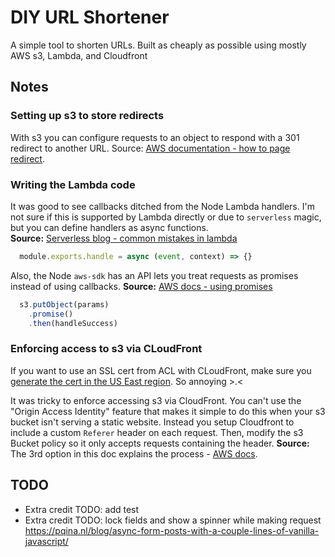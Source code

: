 # DIY URL Shortener

A simple tool to shorten URLs. Built as cheaply as possible using mostly AWS s3, Lambda, and Cloudfront

## Notes

### Setting up s3 to store redirects
With s3 you can configure requests to an object to respond with a 301 redirect
to another URL. Source: [AWS documentation - how to page
redirect](https://docs.aws.amazon.com/AmazonS3/latest/dev/how-to-page-redirect.html).

### Writing the Lambda code
It was good to see callbacks ditched from the Node Lambda handlers. I'm not sure
if this is supported by Lambda directly or due to `serverless` magic, but you
can define handlers as async functions.  
**Source:** [Serverless blog - common mistakes in
lambda](https://www.serverless.com/blog/common-node8-mistakes-in-lambda/)
```javascript
  module.exports.handle = async (event, context) => {}
```


Also, the Node `aws-sdk` has an API lets you treat requests as promises
instead of using callbacks. **Source:** [AWS docs - using
promises](https://docs.aws.amazon.com/sdk-for-javascript/v2/developer-guide/using-promises.html)
```javascript
  s3.putObject(params)
    .promise()
    .then(handleSuccess)
```

### Enforcing access to s3 via CLoudFront
If you want to use an SSL cert from ACL with CLoudFront, make sure you [generate
the cert in the US East
region](https://aws.amazon.com/premiumsupport/knowledge-center/migrate-ssl-cert-us-east/).
So annoying >.< 

It was tricky to enforce accessing s3 via CloudFront. You can't use the "Origin
Access Identity" feature that makes it simple to do this when your s3
bucket isn't serving a static website. Instead you setup Cloudfront to include a custom `Referer` header on each
request. Then, modify the s3 Bucket policy so it only accepts requests containing
the header. **Source:** The 3rd option in this doc explains the process - [AWS docs](https://aws.amazon.com/premiumsupport/knowledge-center/cloudfront-serve-static-website/).

## TODO
- Extra credit TODO: add test
- Extra credit TODO: lock fields and show a spinner while making request
  https://pqina.nl/blog/async-form-posts-with-a-couple-lines-of-vanilla-javascript/
